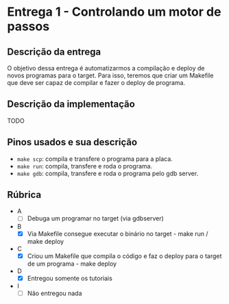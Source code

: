 # Entrega 1 - Controlando um motor de passos

## Descrição da entrega

O objetivo dessa entrega é automatizarmos a compilação e deploy de novos programas para o target. 
Para isso, teremos que criar um Makefile que deve ser capaz de compilar e fazer o deploy de programa.

## Descrição da implementação

TODO

## Pinos usados e sua descrição

- `make scp`: compila e transfere o programa para a placa.
- `make run`: compila, transfere e roda o programa.
- `make gdb`: compila, transfere e roda o programa pelo gdb server.

## Rúbrica

- A
  - [ ] Debuga um programar no target (via gdbserver)
- B
  - [X] Via Makefile consegue executar o binário no target
        - make run / make deploy
- C
  - [X] Criou um Makefile que compila o código e faz o deploy para o target de um programa
        - make deploy
- D
  - [X] Entregou somente os tutoriais
- I
  - [ ] Não entregou nada
